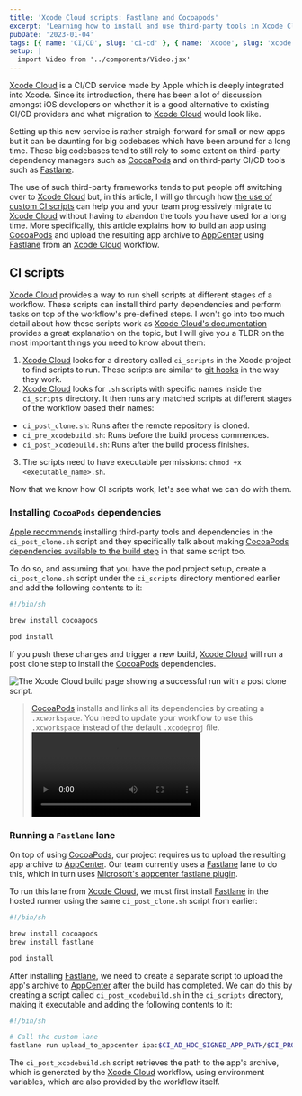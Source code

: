 ```yaml
---
title: 'Xcode Cloud scripts: Fastlane and Cocoapods'
excerpt: 'Learning how to install and use third-party tools in Xcode Cloud through ci scripts.'
pubDate: '2023-01-04'
tags: [{ name: 'CI/CD', slug: 'ci-cd' }, { name: 'Xcode', slug: 'xcode' }]
setup: |
  import Video from '../components/Video.jsx'
---
```


[Xcode Cloud](https://developer.apple.com/xcode-cloud/) is a CI/CD service made by Apple which is deeply integrated into Xcode. Since its introduction, there has been a lot of discussion amongst iOS developers on whether it is a good alternative to existing CI/CD providers and what migration to [Xcode Cloud](https://developer.apple.com/xcode-cloud/) would look like.

Setting up this new service is rather straigh-forward for small or new apps but it can be daunting for big codebases which have been around for a long time. These big codebases tend to still rely to some extent on third-party dependency managers such as [CocoaPods](https://cocoapods.org) and on third-party CI/CD tools such as [Fastlane](http://fastlane.tools).

The use of such third-party frameworks tends to put people off switching over to [Xcode Cloud](https://developer.apple.com/xcode-cloud/) but, in this article, I will go through how [the use of custom CI scripts](https://developer.apple.com/documentation/xcode/writing-custom-build-scripts) can help you and your team progressively migrate to [Xcode Cloud](https://developer.apple.com/xcode-cloud/) without having to abandon the tools you have used for a long time. More specifically, this article explains how to build an app using [CocoaPods](https://cocoapods.org) and upload the resulting app archive to [AppCenter](https://appcenter.ms) using [Fastlane](http://fastlane.tools) from an [Xcode Cloud](https://developer.apple.com/xcode-cloud/) workflow.

## CI scripts

[Xcode Cloud](https://developer.apple.com/xcode-cloud/) provides a way to run shell scripts at different stages of a workflow. These scripts can install third party dependencies and perform tasks on top of the workflow's pre-defined steps. I won't go into too much detail about how these scripts work as [Xcode Cloud's documentation](https://developer.apple.com/documentation/xcode/writing-custom-build-scripts) provides a great explanation on the topic, but I will give you a TLDR on the most important things you need to know about them:

1. [Xcode Cloud](https://developer.apple.com/xcode-cloud/) looks for a directory called `ci_scripts` in the Xcode project to find scripts to run. These scripts are similar to [git hooks](https://git-scm.com/docs/githooks) in the way they work.
2. [Xcode Cloud](https://developer.apple.com/xcode-cloud/) looks for `.sh` scripts with specific names inside the `ci_scripts` directory. It then runs any matched scripts at different stages of the workflow based their names:

- `ci_post_clone.sh`: Runs after the remote repository is cloned.
- `ci_pre_xcodebuild.sh`: Runs before the build process commences.
- `ci_post_xcodebuild.sh`: Runs after the build process finishes.

3. The scripts need to have executable permissions: `chmod +x <executable_name>.sh`.

Now that we know how CI scripts work, let's see what we can do with them.

### Installing `CocoaPods` dependencies

[Apple recommends](https://developer.apple.com/documentation/xcode/making-dependencies-available-to-xcode-cloud#Use-a-custom-build-script-to-install-a-third-party-dependency-or-tool) installing third-party tools and dependencies in the `ci_post_clone.sh` script and they specifically talk about making [CocoaPods dependencies available to the build step](https://developer.apple.com/documentation/xcode/making-dependencies-available-to-xcode-cloud#Make-CocoaPods-dependencies-available-to-Xcode-Cloud) in that same script too.

To do so, and assuming that you have the pod project setup, create a `ci_post_clone.sh` script under the `ci_scripts` directory mentioned earlier and add the following contents to it:

```bash:ci_post_clone.sh
#!/bin/sh

brew install cocoapods

pod install
```

If you push these changes and trigger a new build, [Xcode Cloud](https://developer.apple.com/xcode-cloud/) will run a post clone step to install the [CocoaPods](https://cocoapods.org) dependencies.

![The Xcode Cloud build page showing a successful run with a post clone script.](/assets/posts/xcode-cloud-scripts-fastlane-and-cocoapods/post-clone.png)

> [CocoaPods](https://cocoapods.org) installs and links all its dependencies by creating a `.xcworkspace`. You need to update your workflow to use this `.xcworkspace` instead of the default `.xcodeproj` file. <Video src="/assets/posts/xcode-cloud-scripts-fastlane-and-cocoapods/xcworkspace.mp4" />

### Running a `Fastlane` lane

On top of using [CocoaPods](https://cocoapods.org), our project requires us to upload the resulting app archive to [AppCenter](https://appcenter.ms). Our team currently uses a [Fastlane](http://fastlane.tools) lane to do this, which in turn uses [Microsoft's appcenter fastlane plugin](https://github.com/microsoft/fastlane-plugin-appcenter).

To run this lane from [Xcode Cloud](https://developer.apple.com/xcode-cloud/), we must first install [Fastlane](http://fastlane.tools) in the hosted runner using the same `ci_post_clone.sh` script from earlier:

```bash:ci_post_clone.sh
#!/bin/sh

brew install cocoapods
brew install fastlane

pod install
```

After installing [Fastlane](http://fastlane.tools), we need to create a separate script to upload the app's archive to [AppCenter](https://appcenter.ms) after the build has completed. We can do this by creating a script called `ci_post_xcodebuild.sh` in the `ci_scripts` directory, making it executable and adding the following contents to it:

```bash:ci_post_xcodebuild.sh
#!/bin/sh

# Call the custom lane
fastlane run upload_to_appcenter ipa:$CI_AD_HOC_SIGNED_APP_PATH/$CI_PRODUCT.ipa
```

The `ci_post_xcodebuild.sh` script retrieves the path to the app's archive, which is generated by the [Xcode Cloud](https://developer.apple.com/xcode-cloud/) workflow, using environment variables, which are also provided by the workflow itself.
